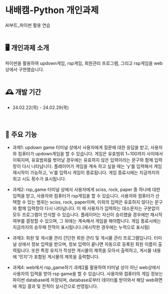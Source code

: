 # 내배캠-Python 개인과제
AI부트_파이썬 활용 연습
<br><br>

## 🖥️ 개인과제 소개
파이썬을 활용하여 updown게임, rsp게임, 회원관리 프로그램, 그리고 rsp게임을 web상에서 구현했습니다.
<br><br>

## 🕰️ 개발 기간
* 24.02.22(목) - 24.02.29(목)
<br>

## 📌 주요 기능
* 과제1: updown game
터미널 상에서 사용자에게 질문에 대한 응답을 받고, 사용자와 컴퓨터가 updown게임을 할 수 있습니다.
게임은 유효범위 1~100까지 사이에서 이뤄지며, 유효범위를 벗어날 경우에는 유효하지 않은 입력이라는 문구와 함께 입력창이 다시 나타납니다.
플레이어가 게임을 계속 하고 싶을 때는 'y'를 입력해서 게임 재시작이 가능하고, 'n'를 입력시 게임이 종료됩니다.
게임 종료시에는 지금까지의 최고 시도 횟수가 표시됩니다.

* 과제2: rsp_game
터미널 상에서 사용자에게 sciss, rock, paper 중 하나에 대한 입력을 받고, 사용자와 컴퓨터가 rsp게임을 할 수 있습니다.
사용자와 컴퓨터가 선택할 수 있는 범위는 sciss, rock, paper이며, 이외의 입력은 유효하지 않다는 문구와 함께 입력창이 다시 나타납니다.
이 때 사용자가 입력하는 대소문자는 구분없이 모두 프로그램이 인식할 수 있습니다.
플레이어는 자신이 승리했을 경우에만 재시작 여부를 결정할 수 있으며, 그 외에는 계속해서 게임을 해야합니다.
게임 종료시에는 지금까지의 승무패 전적이 표시됩니다.(재시작한 경우에는 누적으로 표시됨)

* 과제3: 회원 및 게시물 관리
간단한 회원 관리 및 게시물 관리 프로그램입니다. 터미널 상에서 정보 입력을 받으며, 정보 입력이 끝나면 자동으로 등록된 회원 이름이 출력됩니다.
또한 특정 유저가 작성한 게시물의 제목을 모아서 출력하고, 게시물 내용에 '민지'가 포함된 게시물의 제목을 출력합니다.

* 과제4: web에서 rsp_game하기
과제2를 활용하여 터미널 상이 아닌 web상에서 사용자의 입력을 받아 rsp game을 할 수 있습니다.
사용자와 컴퓨터의 게임 정보는 파이썬 database에 저장되며, database로부터 데이터를 받아와서 해당 web화면에 게임 결과 및 전적이 실시간으로 반영됩니다.

